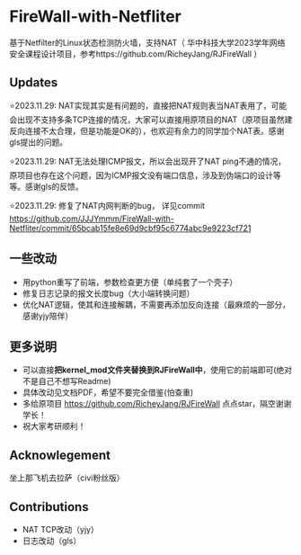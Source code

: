 # FireWall-with-Netfliter

基于Netfilter的Linux状态检测防火墙，支持NAT（ 华中科技大学2023学年网络安全课程设计项目，参考https://github.com/RicheyJang/RJFireWall ）

## Updates
⭐️2023.11.29: NAT实现其实是有问题的，直接把NAT规则表当NAT表用了，可能会出现不支持多条TCP连接的情况，大家可以直接用原项目的NAT（原项目虽然建反向连接不太合理，但是功能是OK的），也欢迎有余力的同学加个NAT表。感谢gls提出的问题。

⭐️2023.11.29: NAT无法处理ICMP报文，所以会出现开了NAT ping不通的情况，原项目也存在这个问题，因为ICMP报文没有端口信息，涉及到伪端口的设计等等。感谢gls的反馈。

⭐️2023.11.29: 修复了NAT内网判断的bug， 详见commit https://github.com/JJJYmmm/FireWall-with-Netfliter/commit/65bcab15fe8e69d9cbf95c6774abc9e9223cf721

## 一些改动
- 用python重写了前端，参数检查更方便（单纯套了一个壳子）
- 修复日志记录的报文长度bug（大小端转换问题）
- 优化NAT逻辑，使其和连接解耦，不需要再添加反向连接（最麻烦的一部分，感谢yjy陪伴）

## 更多说明
- 可以直接**把kernel_mod文件夹替换到RJFireWall中**，使用它的前端即可(绝对不是自己不想写Readme)
- 具体改动见文档PDF，希望不要完全借鉴(怕查重)
- 多给原项目 https://github.com/RicheyJang/RJFireWall 点点star，隔空谢谢学长！
- 祝大家考研顺利！

## Acknowlegement
坐上那飞机去拉萨（civi粉丝版）

## Contributions
- NAT TCP改动（yjy）
- 日志改动（gls）
